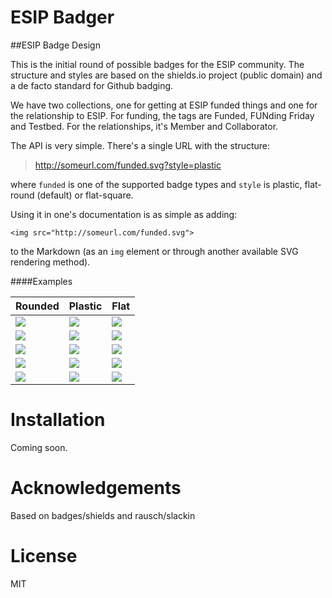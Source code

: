 ESIP Badger
===========

##ESIP Badge Design

This is the initial round of possible badges for the ESIP community. The structure and styles are based on the shields.io project (public domain) and a de facto standard for Github badging. 

We have two collections, one for getting at ESIP funded things and one for the relationship to ESIP. For funding, the tags are Funded, FUNding Friday and Testbed. For the relationships, it's Member and Collaborator. 

The API is very simple. There's a single URL with the structure:

> http://someurl.com/funded.svg?style=plastic

where `funded` is one of the supported badge types and `style` is plastic, flat-round (default) or flat-square.

Using it in one's documentation is as simple as adding:

```
<img src="http://someurl.com/funded.svg">
```

to the Markdown (as an `img` element or through another available SVG rendering method).

####Examples

| Rounded | Plastic | Flat |
|:--------|:--------|:-----|
| <img style="float:left;" src="http://127.0.0.1:5000/funded.svg"> | <img style="float:left;" src="http://127.0.0.1:5000/funded.svg?style=plastic"> | <img style="float:left;" src="http://127.0.0.1:5000/funded.svg?style=flat-square"> |
| <img style="float:left;" src="http://127.0.0.1:5000/testbed.svg"> | <img style="float:left;" src="http://127.0.0.1:5000/testbed.svg?style=plastic"> | <img style="float:left;" src="http://127.0.0.1:5000/testbed.svg?style=flat-square"> |
| <img style="float:left;" src="http://127.0.0.1:5000/fundingfriday.svg"> | <img style="float:left;" src="http://127.0.0.1:5000/fundingfriday.svg?style=plastic"> | <img style="float:left;" src="http://127.0.0.1:5000/fundingfriday.svg?style=flat-square"> |
| <img style="float:left;" src="http://127.0.0.1:5000/member.svg"> | <img style="float:left;" src="http://127.0.0.1:5000/member.svg?style=plastic"> | <img style="float:left;" src="http://127.0.0.1:5000/member.svg?style=flat-square"> |
| <img style="float:left;" src="http://127.0.0.1:5000/collaborator.svg"> | <img style="float:left;" src="http://127.0.0.1:5000/collaborator.svg?style=plastic"> | <img style="float:left;" src="http://127.0.0.1:5000/collaborator.svg?style=flat-square"> |


Installation
============

Coming soon.


Acknowledgements
================

Based on badges/shields and rausch/slackin


License
=======
MIT